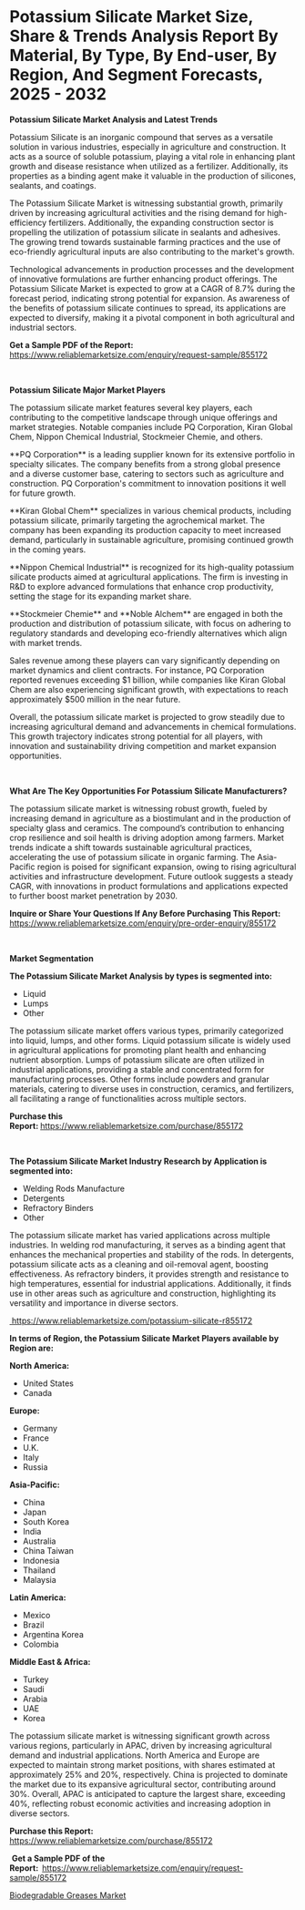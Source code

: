 <p><h1>Potassium Silicate Market Size, Share & Trends Analysis Report By Material, By Type, By End-user, By Region, And Segment Forecasts, 2025 - 2032</h1></p><p><strong>Potassium Silicate Market Analysis and Latest Trends</strong></p>
<p><p>Potassium Silicate is an inorganic compound that serves as a versatile solution in various industries, especially in agriculture and construction. It acts as a source of soluble potassium, playing a vital role in enhancing plant growth and disease resistance when utilized as a fertilizer. Additionally, its properties as a binding agent make it valuable in the production of silicones, sealants, and coatings.</p><p>The Potassium Silicate Market is witnessing substantial growth, primarily driven by increasing agricultural activities and the rising demand for high-efficiency fertilizers. Additionally, the expanding construction sector is propelling the utilization of potassium silicate in sealants and adhesives. The growing trend towards sustainable farming practices and the use of eco-friendly agricultural inputs are also contributing to the market's growth. </p><p>Technological advancements in production processes and the development of innovative formulations are further enhancing product offerings. The Potassium Silicate Market is expected to grow at a CAGR of 8.7% during the forecast period, indicating strong potential for expansion. As awareness of the benefits of potassium silicate continues to spread, its applications are expected to diversify, making it a pivotal component in both agricultural and industrial sectors.</p></p>
<p><strong>Get a Sample PDF of the Report:&nbsp;</strong> <a href="https://www.reliablemarketsize.com/enquiry/request-sample/855172?utm_campaign=3168&utm_medium=2&utm_source=Github&utm_content=ia&utm_term=01042025&utm_id=potassium-silicate">https://www.reliablemarketsize.com/enquiry/request-sample/855172</a></p>
<p>&nbsp;</p>
<p><strong>Potassium Silicate Major Market Players</strong></p>
<p><p>The potassium silicate market features several key players, each contributing to the competitive landscape through unique offerings and market strategies. Notable companies include PQ Corporation, Kiran Global Chem, Nippon Chemical Industrial, Stockmeier Chemie, and others.</p><p>**PQ Corporation** is a leading supplier known for its extensive portfolio in specialty silicates. The company benefits from a strong global presence and a diverse customer base, catering to sectors such as agriculture and construction. PQ Corporation's commitment to innovation positions it well for future growth.</p><p>**Kiran Global Chem** specializes in various chemical products, including potassium silicate, primarily targeting the agrochemical market. The company has been expanding its production capacity to meet increased demand, particularly in sustainable agriculture, promising continued growth in the coming years.</p><p>**Nippon Chemical Industrial** is recognized for its high-quality potassium silicate products aimed at agricultural applications. The firm is investing in R&D to explore advanced formulations that enhance crop productivity, setting the stage for its expanding market share.</p><p>**Stockmeier Chemie** and **Noble Alchem** are engaged in both the production and distribution of potassium silicate, with focus on adhering to regulatory standards and developing eco-friendly alternatives which align with market trends.</p><p>Sales revenue among these players can vary significantly depending on market dynamics and client contracts. For instance, PQ Corporation reported revenues exceeding $1 billion, while companies like Kiran Global Chem are also experiencing significant growth, with expectations to reach approximately $500 million in the near future.</p><p>Overall, the potassium silicate market is projected to grow steadily due to increasing agricultural demand and advancements in chemical formulations. This growth trajectory indicates strong potential for all players, with innovation and sustainability driving competition and market expansion opportunities.</p></p>
<p>&nbsp;</p>
<p><strong>What Are The Key Opportunities For Potassium Silicate Manufacturers?</strong></p>
<p><p>The potassium silicate market is witnessing robust growth, fueled by increasing demand in agriculture as a biostimulant and in the production of specialty glass and ceramics. The compound’s contribution to enhancing crop resilience and soil health is driving adoption among farmers. Market trends indicate a shift towards sustainable agricultural practices, accelerating the use of potassium silicate in organic farming. The Asia-Pacific region is poised for significant expansion, owing to rising agricultural activities and infrastructure development. Future outlook suggests a steady CAGR, with innovations in product formulations and applications expected to further boost market penetration by 2030.</p></p>
<p><strong>Inquire or Share Your Questions If Any Before Purchasing This Report:</strong> <a href="https://www.reliablemarketsize.com/enquiry/pre-order-enquiry/855172?utm_campaign=3168&utm_medium=2&utm_source=Github&utm_content=ia&utm_term=01042025&utm_id=potassium-silicate">https://www.reliablemarketsize.com/enquiry/pre-order-enquiry/855172</a></p>
<p>&nbsp;</p>
<p><strong>Market Segmentation</strong></p>
<p><strong>The Potassium Silicate Market Analysis by types is segmented into:</strong></p>
<p><ul><li>Liquid</li><li>Lumps</li><li>Other</li></ul></p>
<p><p>The potassium silicate market offers various types, primarily categorized into liquid, lumps, and other forms. Liquid potassium silicate is widely used in agricultural applications for promoting plant health and enhancing nutrient absorption. Lumps of potassium silicate are often utilized in industrial applications, providing a stable and concentrated form for manufacturing processes. Other forms include powders and granular materials, catering to diverse uses in construction, ceramics, and fertilizers, all facilitating a range of functionalities across multiple sectors.</p></p>
<p><strong>Purchase this Report:&nbsp;</strong><a href="https://www.reliablemarketsize.com/purchase/855172?utm_campaign=3168&utm_medium=2&utm_source=Github&utm_content=ia&utm_term=01042025&utm_id=potassium-silicate">https://www.reliablemarketsize.com/purchase/855172</a></p>
<p>&nbsp;</p>
<p><strong>The Potassium Silicate Market Industry Research by Application is segmented into:</strong></p>
<p><ul><li>Welding Rods Manufacture</li><li>Detergents</li><li>Refractory Binders</li><li>Other</li></ul></p>
<p><p>The potassium silicate market has varied applications across multiple industries. In welding rod manufacturing, it serves as a binding agent that enhances the mechanical properties and stability of the rods. In detergents, potassium silicate acts as a cleaning and oil-removal agent, boosting effectiveness. As refractory binders, it provides strength and resistance to high temperatures, essential for industrial applications. Additionally, it finds use in other areas such as agriculture and construction, highlighting its versatility and importance in diverse sectors.</p></p>
<p><a href="https://www.reliablemarketsize.com/potassium-silicate-r855172?utm_campaign=3168&utm_medium=2&utm_source=Github&utm_content=ia&utm_term=01042025&utm_id=potassium-silicate">&nbsp;https://www.reliablemarketsize.com/potassium-silicate-r855172</a></p>
<p><strong>In terms of Region, the Potassium Silicate Market Players available by Region are:</strong></p>
<p>
    <p> <strong> North America: </strong>
        <ul>
            <li>United States</li>
            <li>Canada</li>
        </ul>
        </p> 
    <p> <strong> Europe: </strong>
        <ul>
            <li>Germany</li>
            <li>France</li>
            <li>U.K.</li>
            <li>Italy</li>
            <li>Russia</li>
        </ul>
        </p> 
    <p> <strong> Asia-Pacific: </strong>
        <ul>
            <li>China</li>
            <li>Japan</li>
            <li>South Korea</li>
            <li>India</li>
            <li>Australia</li>
            <li>China Taiwan</li>
            <li>Indonesia</li>
            <li>Thailand</li>
            <li>Malaysia</li>
        </ul>
        </p> 
    <p> <strong> Latin America: </strong>
        <ul>
            <li>Mexico</li>
            <li>Brazil</li>
            <li>Argentina Korea</li>
            <li>Colombia</li>
        </ul>
        </p> 
    <p> <strong> Middle East & Africa: </strong>
        <ul>
            <li>Turkey</li>
            <li>Saudi</li>
            <li>Arabia</li>
            <li>UAE</li>
            <li>Korea</li>
        </ul>
    </p>
    </p>
<p><p>The potassium silicate market is witnessing significant growth across various regions, particularly in APAC, driven by increasing agricultural demand and industrial applications. North America and Europe are expected to maintain strong market positions, with shares estimated at approximately 25% and 20%, respectively. China is projected to dominate the market due to its expansive agricultural sector, contributing around 30%. Overall, APAC is anticipated to capture the largest share, exceeding 40%, reflecting robust economic activities and increasing adoption in diverse sectors.</p></p>
<p><strong>Purchase this Report: </strong><a href="https://www.reliablemarketsize.com/purchase/855172?utm_campaign=3168&utm_medium=2&utm_source=Github&utm_content=ia&utm_term=01042025&utm_id=potassium-silicate">https://www.reliablemarketsize.com/purchase/855172</a></p>
<p>&nbsp;<strong>Get a Sample PDF of the Report:&nbsp;&nbsp;</strong><a href="https://www.reliablemarketsize.com/enquiry/request-sample/855172?utm_campaign=3168&utm_medium=2&utm_source=Github&utm_content=ia&utm_term=01042025&utm_id=potassium-silicate">https://www.reliablemarketsize.com/enquiry/request-sample/855172</a></p>
<p><strong></strong></p>
<p><p><a href="https://github.com/plawragarile/Market-Research-Report-List-1/blob/main/biodegradable-greases-market.md?utm_campaign=3168&utm_medium=2&utm_source=Github&utm_content=ia&utm_term=01042025&utm_id=potassium-silicate">Biodegradable Greases Market</a></p></p>
